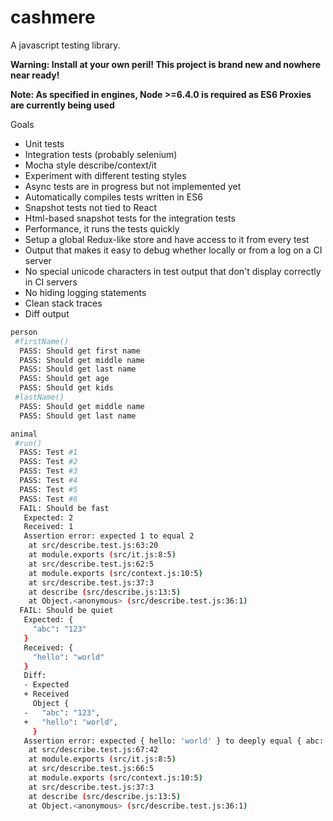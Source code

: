 # cashmere
A javascript testing library.

**Warning: Install at your own peril! This project is brand new and nowhere near ready!**

**Note: As specified in engines, Node >=6.4.0 is required as ES6 Proxies are currently being used**

Goals
* Unit tests
* Integration tests (probably selenium)
* Mocha style describe/context/it
* Experiment with different testing styles
* Async tests are in progress but not implemented yet
* Automatically compiles tests written in ES6
* Snapshot tests not tied to React
* Html-based snapshot tests for the integration tests
* Performance, it runs the tests quickly
* Setup a global Redux-like store and have access to it from every test
* Output that makes it easy to debug whether locally or from a log on a CI server
* No special unicode characters in test output that don't display correctly in CI servers
* No hiding logging statements
* Clean stack traces
* Diff output

```bash
person
 #firstName()
  PASS: Should get first name
  PASS: Should get middle name
  PASS: Should get last name
  PASS: Should get age
  PASS: Should get kids
 #lastName()
  PASS: Should get middle name
  PASS: Should get last name

animal
 #run()
  PASS: Test #1
  PASS: Test #2
  PASS: Test #3
  PASS: Test #4
  PASS: Test #5
  PASS: Test #6
  FAIL: Should be fast
   Expected: 2
   Received: 1
   Assertion error: expected 1 to equal 2
    at src/describe.test.js:63:20
    at module.exports (src/it.js:8:5)
    at src/describe.test.js:62:5
    at module.exports (src/context.js:10:5)
    at src/describe.test.js:37:3
    at describe (src/describe.js:13:5)
    at Object.<anonymous> (src/describe.test.js:36:1)
  FAIL: Should be quiet
   Expected: {
     "abc": "123"
   }
   Received: {
     "hello": "world"
   }
   Diff:
   - Expected
   + Received
     Object {
   -   "abc": "123",
   +   "hello": "world",
     }
   Assertion error: expected { hello: 'world' } to deeply equal { abc: '123' }
    at src/describe.test.js:67:42
    at module.exports (src/it.js:8:5)
    at src/describe.test.js:66:5
    at module.exports (src/context.js:10:5)
    at src/describe.test.js:37:3
    at describe (src/describe.js:13:5)
    at Object.<anonymous> (src/describe.test.js:36:1)
```
